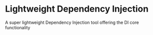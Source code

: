 # Lightweight Dependency Injection

A super lightweight Dependency Injection tool offering the DI core functionality
